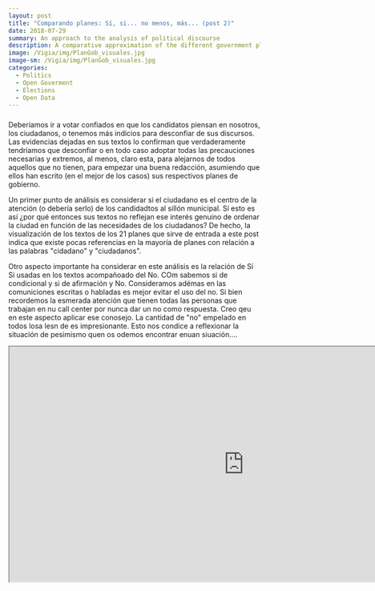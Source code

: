 ```yaml
---
layout: post
title: "Comparando planes: Sí, si... no menos, más... (post 2)"
date: 2018-07-29
summary: An approach to the analysis of political discourse
description: A comparative approximation of the different government plans for the government of the metropolitan municipality of the province of Lima, for the period of government 2019-2021.
image: /Vigia/img/PlanGob_visuales.jpg
image-sm: /Vigia/img/PlanGob_visuales.jpg
categories:
  - Politics  
  - Open Goverment
  - Elections
  - Open Data 
---
```

### 
Deberíamos ir a votar confiados en que los candidatos piensan en nosotros, los ciudadanos, o tenemos más indicios para desconfiar de sus discursos. Las evidencias dejadas en sus textos lo confirman que verdaderamente tendríamos que desconfiar o en todo caso adoptar todas las precauciones necesarias y extremos, al menos, claro esta, para alejarnos de todos aquellos que no tienen, para empezar una buena redacción, asumiendo que ellos han escrito (en el mejor de los casos) sus respectivos planes de gobierno.  

Un primer punto de análisis es considerar si el ciudadano es el centro de la atención (o debería serlo) de los candidadtos al sillón municipal. Sí esto es así ¿por qué entonces sus textos no reflejan ese interés genuino de ordenar la ciudad en función de las necesidades de los ciudadanos? De hecho, la visualización de los textos de los 21 planes que sirve de entrada a este post indica que existe pocas referencias en la mayoría de planes con relación a las palabras "cidadano" y "ciudadanos". 

Otro aspecto importante ha considerar en este análisis es la relación de Sí Si usadas en los textos acompañoado del No. COm sabemos si de condicional y si de afirmación y No. Consideramos adémas en las comuniciones escritas o habladas es mejor evitar el uso del no. Si bien recordemos la esmerada atención que tienen todas las personas que trabajan en nu call center por nunca dar un no como respuesta. Creo qeu en este aspecto aplicar ese conosejo. La cantidad de "no" empelado en todos losa lesn de es impresionante. Esto nos condice a reflexionar la situación de pesimismo quen os odemos encontrar enuan siuación.... 


<!--	Exported from Voyant Tools (voyant-tools.org).
The iframe src attribute below uses a relative protocol to better function with both
http and https sites, but if you're embedding this into a local web page (file protocol)
you should add an explicit protocol (https if you're using voyant-tools.org, otherwise
it depends on this server.
Feel free to change the height and width values or other styling below: -->
<iframe style='width: 935px; height: 470px;' src='https://voyant-tools.org/tool/Trends/?stopList=keywords-fc06c8bf8f24a00f1ef1b096dbbd28ba&query=no&query=si&query=s%C3%AD&query=menos&query=m%C3%A1s&mode=&corpus=a27e705d8e59d19e32af66027b5ac8cf'></iframe>
